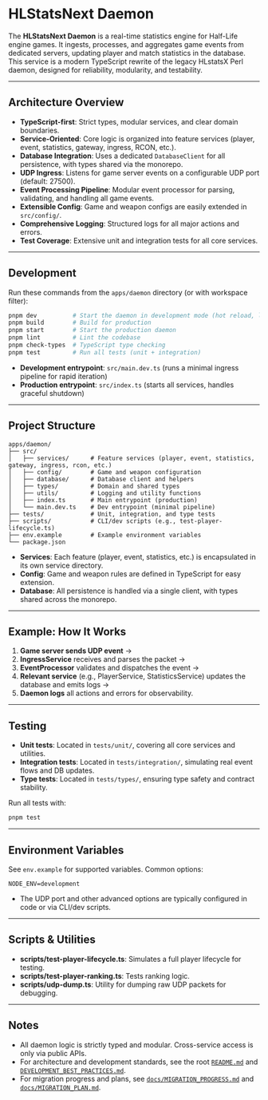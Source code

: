 # HLStatsNext Daemon

The **HLStatsNext Daemon** is a real-time statistics engine for Half-Life engine games. It ingests, processes, and aggregates game events from dedicated servers, updating player and match statistics in the database. This service is a modern TypeScript rewrite of the legacy HLstatsX Perl daemon, designed for reliability, modularity, and testability.

---

## Architecture Overview

- **TypeScript-first**: Strict types, modular services, and clear domain boundaries.
- **Service-Oriented**: Core logic is organized into feature services (player, event, statistics, gateway, ingress, RCON, etc.).
- **Database Integration**: Uses a dedicated `DatabaseClient` for all persistence, with types shared via the monorepo.
- **UDP Ingress**: Listens for game server events on a configurable UDP port (default: 27500).
- **Event Processing Pipeline**: Modular event processor for parsing, validating, and handling all game events.
- **Extensible Config**: Game and weapon configs are easily extended in `src/config/`.
- **Comprehensive Logging**: Structured logs for all major actions and errors.
- **Test Coverage**: Extensive unit and integration tests for all core services.

---

## Development

Run these commands from the `apps/daemon` directory (or with workspace filter):

```bash
pnpm dev          # Start the daemon in development mode (hot reload, logs to console)
pnpm build        # Build for production
pnpm start        # Start the production daemon
pnpm lint         # Lint the codebase
pnpm check-types  # TypeScript type checking
pnpm test         # Run all tests (unit + integration)
```

- **Development entrypoint**: `src/main.dev.ts` (runs a minimal ingress pipeline for rapid iteration)
- **Production entrypoint**: `src/index.ts` (starts all services, handles graceful shutdown)

---

## Project Structure

```
apps/daemon/
├── src/
│   ├── services/      # Feature services (player, event, statistics, gateway, ingress, rcon, etc.)
│   ├── config/        # Game and weapon configuration
│   ├── database/      # Database client and helpers
│   ├── types/         # Domain and shared types
│   ├── utils/         # Logging and utility functions
│   ├── index.ts       # Main entrypoint (production)
│   └── main.dev.ts    # Dev entrypoint (minimal pipeline)
├── tests/             # Unit, integration, and type tests
├── scripts/           # CLI/dev scripts (e.g., test-player-lifecycle.ts)
├── env.example        # Example environment variables
└── package.json
```

- **Services**: Each feature (player, event, statistics, etc.) is encapsulated in its own service directory.
- **Config**: Game and weapon rules are defined in TypeScript for easy extension.
- **Database**: All persistence is handled via a single client, with types shared across the monorepo.

---

## Example: How It Works

1. **Game server sends UDP event** →
2. **IngressService** receives and parses the packet →
3. **EventProcessor** validates and dispatches the event →
4. **Relevant service** (e.g., PlayerService, StatisticsService) updates the database and emits logs →
5. **Daemon logs** all actions and errors for observability.

---

## Testing

- **Unit tests**: Located in `tests/unit/`, covering all core services and utilities.
- **Integration tests**: Located in `tests/integration/`, simulating real event flows and DB updates.
- **Type tests**: Located in `tests/types/`, ensuring type safety and contract stability.

Run all tests with:

```bash
pnpm test
```

---

## Environment Variables

See `env.example` for supported variables. Common options:

```env
NODE_ENV=development
```

- The UDP port and other advanced options are typically configured in code or via CLI/dev scripts.

---

## Scripts & Utilities

- **scripts/test-player-lifecycle.ts**: Simulates a full player lifecycle for testing.
- **scripts/test-player-ranking.ts**: Tests ranking logic.
- **scripts/udp-dump.ts**: Utility for dumping raw UDP packets for debugging.

---

## Notes

- All daemon logic is strictly typed and modular. Cross-service access is only via public APIs.
- For architecture and development standards, see the root [`README.md`](../../README.md) and [`DEVELOPMENT_BEST_PRACTICES.md`](./docs/DEVELOPMENT_BEST_PRACTICES.md).
- For migration progress and plans, see [`docs/MIGRATION_PROGRESS.md`](./docs/MIGRATION_PROGRESS.md) and [`docs/MIGRATION_PLAN.md`](./docs/MIGRATION_PLAN.md).
